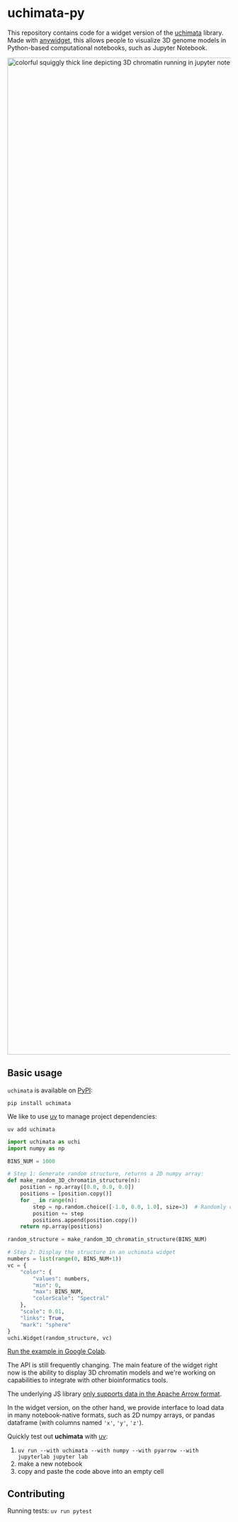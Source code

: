 # uchimata-py

This repository contains code for a widget version of the
[uchimata](https://github.com/hms-dbmi/uchimata) library. Made with
[anywidget](https://github.com/manzt/anywidget), this allows people to
visualize 3D genome models in Python-based computational notebooks, such as
Jupyter Notebook.

<img width="2384" height="2250" alt="colorful squiggly thick line depicting 3D chromatin running in jupyter
notebook" src="https://github.com/user-attachments/assets/724f2a75-34a1-489e-abe8-f8167fdbd3cc" />


## Basic usage

`uchimata` is available on [PyPI](https://pypi.org/project/uchimata/):

```
pip install uchimata
```

We like to use [uv](https://docs.astral.sh/uv/) to manage project dependencies:

```
uv add uchimata
```

```python
import uchimata as uchi
import numpy as np

BINS_NUM = 1000

# Step 1: Generate random structure, returns a 2D numpy array:
def make_random_3D_chromatin_structure(n):
    position = np.array([0.0, 0.0, 0.0])
    positions = [position.copy()]
    for _ in range(n):
        step = np.random.choice([-1.0, 0.0, 1.0], size=3)  # Randomly choose to move left, right, up, down, forward, or backward
        position += step
        positions.append(position.copy())
    return np.array(positions)

random_structure = make_random_3D_chromatin_structure(BINS_NUM)

# Step 2: Display the structure in an uchimata widget
numbers = list(range(0, BINS_NUM+1))
vc = {
    "color": {
        "values": numbers,
        "min": 0,
        "max": BINS_NUM,
        "colorScale": "Spectral"
    }, 
    "scale": 0.01, 
    "links": True, 
    "mark": "sphere"
}
uchi.Widget(random_structure, vc)
```
[Run the example in Google
Colab](https://colab.research.google.com/drive/1EZh9HcGS3cgPF4C6eFyMm5iHGVGS4Cj_?usp=sharing).

The API is still frequently changing. The main feature of the widget right now
is the ability to display 3D chromatin models and we're working on capabilities
to integrate with other bioinformatics tools.

The underlying JS library [only supports data in the Apache Arrow
format](https://hms-dbmi.github.io/uchimata/why-arrow.html).

In the widget version, on the other hand, we provide interface to load data in
many notebook-native formats, such as 2D numpy arrays, or pandas dataframe
(with columns named `'x'`, `'y'`, `'z'`).

Quickly test out **uchimata** with [uv](https://docs.astral.sh/uv/):
1. `uv run --with uchimata --with numpy --with pyarrow --with jupyterlab
   jupyter lab`
2. make a new notebook
3. copy and paste the code above into an empty cell

## Contributing
Running tests:
`uv run pytest`
